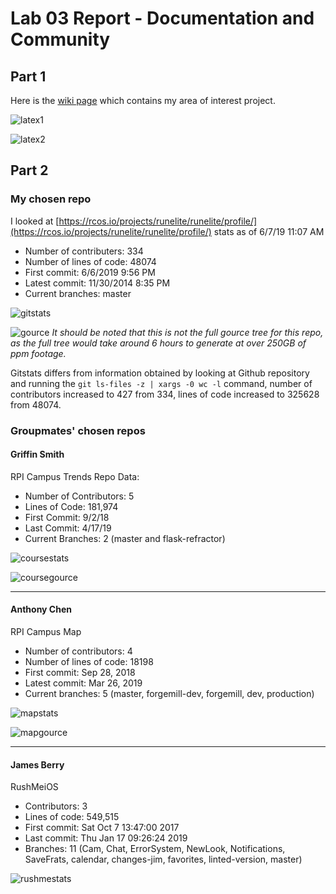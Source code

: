 # Lab 03 Report - Documentation and Community

## Part 1

Here is the [wiki page](https://github.com/SquidThePrinter/oss-repo/wiki/Lab-3-Part-1/) which contains my area of interest project.

![latex1](../../images/lab-03/latex1.png)

![latex2](../../images/lab-03/latex2.png)

## Part 2
### My chosen repo
I looked at [https://rcos.io/projects/runelite/runelite/profile/](https://rcos.io/projects/runelite/runelite/profile/) stats as of 6/7/19 11:07 AM

* Number of contributers: 334
* Number of lines of code: 48074
* First commit: 6/6/2019 9:56 PM
* Latest commit: 11/30/2014 8:35 PM
* Current branches: master

![gitstats](../../images/lab-03/gitstats.png)

![gource](../../images/lab-03/gource.png)
*It should be noted that this is not the full gource tree for this repo, as the full tree would take around 6 hours to generate at over 250GB of ppm footage.*

Gitstats differs from information obtained by looking at Github repository and running the `git ls-files -z | xargs -0 wc -l` command, number of contributors increased to 427 from 334, lines of code increased to 325628 from 48074.

### Groupmates' chosen repos
#### Griffin Smith
RPI Campus Trends Repo Data:

* Number of Contributors: 5
* Lines of Code: 181,974
* First Commit: 9/2/18
* Last Commit: 4/17/19
* Current Branches: 2 (master and flask-refractor)

![coursestats](../../images/lab-03/coursestats.png)

![coursegource](../../images/lab-03/coursegource.png)

---
#### Anthony Chen
RPI Campus Map

* Number of contributors: 4
* Number of lines of code: 18198
* First commit: Sep 28, 2018
* Latest commit: Mar 26, 2019 
* Current branches: 5 (master, forgemill-dev, forgemill, dev, production)

![mapstats](../../images/lab-03/mapstats.png)

![mapgource](../../images/lab-03/mapgource.png)

---
#### James Berry
RushMeiOS

* Contributors: 3
* Lines of code: 549,515
* First commit: Sat Oct 7 13:47:00 2017
* Last commit: Thu Jan 17 09:26:24 2019
* Branches: 11 (Cam, Chat, ErrorSystem, NewLook, Notifications, SaveFrats, calendar, changes-jim, favorites, linted-version, master)

![rushmestats](../../images/lab-03/rushmestats.png)
